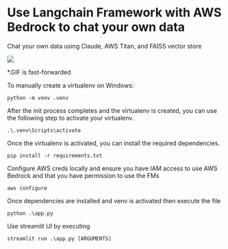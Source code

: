 # Use Langchain Framework with AWS Bedrock to chat your own data

Chat your own data using Claude, AWS Titan, and FAISS vector store

![](https://github.com/langchain-bedrock/Animation.gif)

*.GIF is fast-forwarded

To manually create a virtualenv on Windows:

```
python -m venv .venv
```

After the init process completes and the virtualenv is created, you can use the following
step to activate your virtualenv.

```
.\.venv\Scripts\activate
```

Once the virtualenv is activated, you can install the required dependencies.

```
pip install -r requirements.txt
```

Configure AWS creds locally and ensure you have IAM access to use AWS Bedrock and that you have permission to use the FMs

```
aws configure 
```

Once dependencies are installed and venv is activated then execute the file

```
python .\app.py
```

Use streamlit UI by executing 
```
streamlit run .\app.py [ARGUMENTS]
```